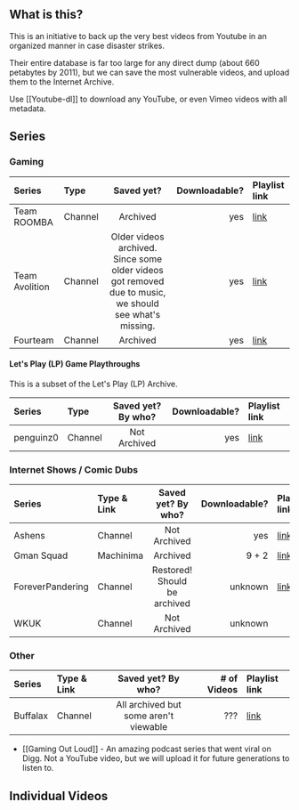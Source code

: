 ## What is this?

This is an initiative to back up the very best videos from Youtube in an organized manner in case disaster strikes. 

Their entire database is far too large for any direct dump (about 660 petabytes by 2011), but we can save the most vulnerable videos, and upload them to the Internet Archive.

Use [[Youtube-dl]] to download any YouTube, or even Vimeo videos with all metadata.

## Series

### Gaming

| Series		| Type	  | Saved yet?	| Downloadable? 	| Playlist link	|
|:---------------------|:--------|:------------------:|--------------:|:-------------|
| Team ROOMBA		| Channel | Archived	| yes	| [link](https://www.youtube.com/user/TEAMROOMBA/videos) |
| Team Avolition	| Channel | Older videos archived. Since some older videos got removed due to music, we should see what's missing.	| yes		| [link](https://www.youtube.com/user/TeamAvolition/videos) |
| Fourteam		| Channel | Archived	| yes		| [link](https://www.youtube.com/user/Fourteam14/videos) |

#### Let's Play (LP) Game Playthroughs

This is a subset of the Let's Play (LP) Archive.

| Series		| Type	  | Saved yet? By who?	| Downloadable? 	| Playlist link	|
|:---------------------|:--------|:------------------:|--------------:|:-------------|
| penguinz0		| Channel | Not Archived	| yes		| [link](http://www.youtube.com/user/penguinz0) |

### Internet Shows / Comic Dubs

| Series	| Type & Link	| Saved yet? By who?	| Downloadable?	| Playlist link	|
|:-------------|:--------------|:--------------------:|--------------:|:-----------|
| Ashens	| Channel	| Not Archived 		| yes	| [link](http://www.youtube.com/user/ashens/videos) |
| Gman Squad 	| Machinima	| Archived	| 9 + 2		| [link](https://www.youtube.com/playlist?list=PL15095545B65CDF68) |
| ForeverPandering | Channel   | Restored! Should be archived | unknown | [link](https://www.youtube.com/user/ForeverPandering2/videos)
| WKUK		| Channel	| Not Archived		| unknown	| |

### Other

| Series	| Type & Link	| Saved yet? By who?	| # of Videos	| Playlist link	|
|:-------------|:--------------|:--------------------:|--------------:|:------------|
| Buffalax     | Channel       | All archived but some aren't viewable | ??? | [link](https://www.youtube.com/user/BuffalaxFanboy/videos) |

* [[Gaming Out Loud]] - An amazing podcast series that went viral on Digg. Not a YouTube video, but we will upload it for future generations to listen to.

## Individual Videos

